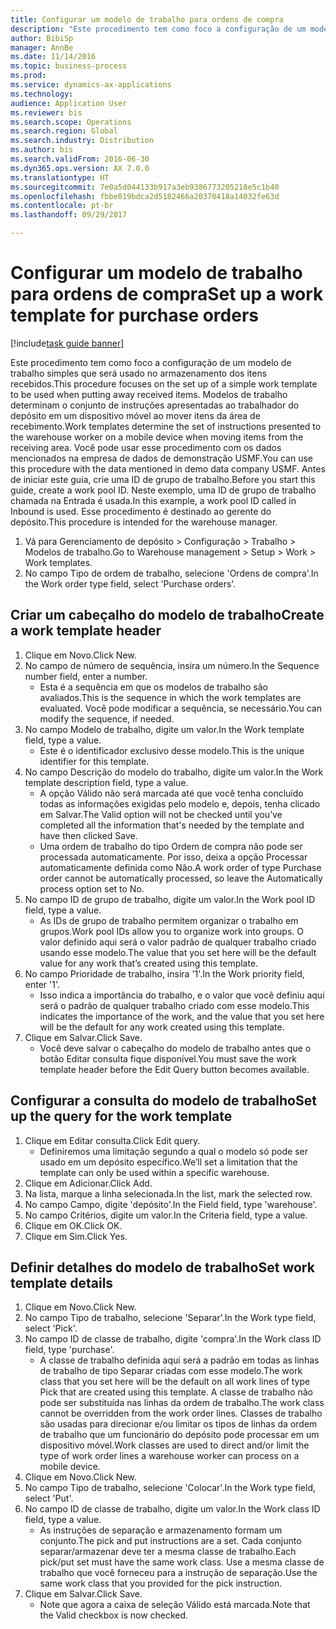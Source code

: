 ```yaml
--- 
title: Configurar um modelo de trabalho para ordens de compra
description: "Este procedimento tem como foco a configuração de um modelo de trabalho simples que será usado no armazenamento dos itens recebidos."
author: BibiSp
manager: AnnBe
ms.date: 11/14/2016
ms.topic: business-process
ms.prod: 
ms.service: dynamics-ax-applications
ms.technology: 
audience: Application User
ms.reviewer: bis
ms.search.scope: Operations
ms.search.region: Global
ms.search.industry: Distribution
ms.author: bis
ms.search.validFrom: 2016-06-30
ms.dyn365.ops.version: AX 7.0.0
ms.translationtype: HT
ms.sourcegitcommit: 7e0a5d044133b917a3eb9386773205218e5c1b40
ms.openlocfilehash: fbbe019bdca2d5182466a20370418a14032fe63d
ms.contentlocale: pt-br
ms.lasthandoff: 09/29/2017

---
```

# <a name="set-up-a-work-template-for-purchase-orders"></a><span data-ttu-id="0c819-103">Configurar um modelo de trabalho para ordens de compra</span><span class="sxs-lookup"><span data-stu-id="0c819-103">Set up a work template for purchase orders</span></span>

[!include[task guide banner](../../includes/task-guide-banner.md)]

<span data-ttu-id="0c819-104">Este procedimento tem como foco a configuração de um modelo de trabalho simples que será usado no armazenamento dos itens recebidos.</span><span class="sxs-lookup"><span data-stu-id="0c819-104">This procedure focuses on the set up of a simple work template to be used when putting away received items.</span></span> <span data-ttu-id="0c819-105">Modelos de trabalho determinam o conjunto de instruções apresentadas ao trabalhador do depósito em um dispositivo móvel ao mover itens da área de recebimento.</span><span class="sxs-lookup"><span data-stu-id="0c819-105">Work templates determine the set of instructions presented to the warehouse worker on a mobile device when moving items from the receiving area.</span></span> <span data-ttu-id="0c819-106">Você pode usar esse procedimento com os dados mencionados na empresa de dados de demonstração USMF.</span><span class="sxs-lookup"><span data-stu-id="0c819-106">You can use this procedure with the data mentioned in demo data company USMF.</span></span> <span data-ttu-id="0c819-107">Antes de iniciar este guia, crie uma ID de grupo de trabalho.</span><span class="sxs-lookup"><span data-stu-id="0c819-107">Before you start this guide, create a work pool ID.</span></span> <span data-ttu-id="0c819-108">Neste exemplo, uma ID de grupo de trabalho chamada na Entrada é usada.</span><span class="sxs-lookup"><span data-stu-id="0c819-108">In this example, a work pool ID called in Inbound is used.</span></span> <span data-ttu-id="0c819-109">Esse procedimento é destinado ao gerente do depósito.</span><span class="sxs-lookup"><span data-stu-id="0c819-109">This procedure is intended for the warehouse manager.</span></span>

1. <span data-ttu-id="0c819-110">Vá para Gerenciamento de depósito > Configuração > Trabalho > Modelos de trabalho.</span><span class="sxs-lookup"><span data-stu-id="0c819-110">Go to Warehouse management > Setup > Work > Work templates.</span></span>
2. <span data-ttu-id="0c819-111">No campo Tipo de ordem de trabalho, selecione 'Ordens de compra'.</span><span class="sxs-lookup"><span data-stu-id="0c819-111">In the Work order type field, select 'Purchase orders'.</span></span>

## <a name="create-a-work-template-header"></a><span data-ttu-id="0c819-112">Criar um cabeçalho do modelo de trabalho</span><span class="sxs-lookup"><span data-stu-id="0c819-112">Create a work template header</span></span>
1. <span data-ttu-id="0c819-113">Clique em Novo.</span><span class="sxs-lookup"><span data-stu-id="0c819-113">Click New.</span></span>
2. <span data-ttu-id="0c819-114">No campo de número de sequência, insira um número.</span><span class="sxs-lookup"><span data-stu-id="0c819-114">In the Sequence number field, enter a number.</span></span>
    * <span data-ttu-id="0c819-115">Esta é a sequência em que os modelos de trabalho são avaliados.</span><span class="sxs-lookup"><span data-stu-id="0c819-115">This is the sequence in which the work templates are evaluated.</span></span> <span data-ttu-id="0c819-116">Você pode modificar a sequência, se necessário.</span><span class="sxs-lookup"><span data-stu-id="0c819-116">You can modify the sequence, if needed.</span></span>  
3. <span data-ttu-id="0c819-117">No campo Modelo de trabalho, digite um valor.</span><span class="sxs-lookup"><span data-stu-id="0c819-117">In the Work template field, type a value.</span></span>
    * <span data-ttu-id="0c819-118">Este é o identificador exclusivo desse modelo.</span><span class="sxs-lookup"><span data-stu-id="0c819-118">This is the unique identifier for this template.</span></span>  
4. <span data-ttu-id="0c819-119">No campo Descrição do modelo do trabalho, digite um valor.</span><span class="sxs-lookup"><span data-stu-id="0c819-119">In the Work template description field, type a value.</span></span>
    * <span data-ttu-id="0c819-120">A opção Válido não será marcada até que você tenha concluído todas as informações exigidas pelo modelo e, depois, tenha clicado em Salvar.</span><span class="sxs-lookup"><span data-stu-id="0c819-120">The Valid option will not be checked until you’ve completed all the information that's needed by the template and have then clicked Save.</span></span>  
    * <span data-ttu-id="0c819-121">Uma ordem de trabalho do tipo Ordem de compra não pode ser processada automaticamente. Por isso, deixa a opção Processar automaticamente definida como Não.</span><span class="sxs-lookup"><span data-stu-id="0c819-121">A work order of type Purchase order cannot be automatically processed, so leave the  Automatically process option set to No.</span></span>  
5. <span data-ttu-id="0c819-122">No campo ID de grupo de trabalho, digite um valor.</span><span class="sxs-lookup"><span data-stu-id="0c819-122">In the Work pool ID field, type a value.</span></span>
    * <span data-ttu-id="0c819-123">As IDs de grupo de trabalho permitem organizar o trabalho em grupos.</span><span class="sxs-lookup"><span data-stu-id="0c819-123">Work pool IDs allow you to organize work into groups.</span></span> <span data-ttu-id="0c819-124">O valor definido aqui será o valor padrão de qualquer trabalho criado usando esse modelo.</span><span class="sxs-lookup"><span data-stu-id="0c819-124">The value that you set here will be the default value for any work that’s created using this template.</span></span>  
6. <span data-ttu-id="0c819-125">No campo Prioridade de trabalho, insira '1'.</span><span class="sxs-lookup"><span data-stu-id="0c819-125">In the Work priority field, enter '1'.</span></span>
    * <span data-ttu-id="0c819-126">Isso indica a importância do trabalho, e o valor que você definiu aqui será o padrão de qualquer trabalho criado com esse modelo.</span><span class="sxs-lookup"><span data-stu-id="0c819-126">This indicates the importance of the work, and the value that you set here will be the default for any work created using this template.</span></span>  
7. <span data-ttu-id="0c819-127">Clique em Salvar.</span><span class="sxs-lookup"><span data-stu-id="0c819-127">Click Save.</span></span>
    * <span data-ttu-id="0c819-128">Você deve salvar o cabeçalho do modelo de trabalho antes que o botão Editar consulta fique disponível.</span><span class="sxs-lookup"><span data-stu-id="0c819-128">You must save the work template header before the Edit Query button becomes available.</span></span>  

## <a name="set-up-the-query-for-the-work-template"></a><span data-ttu-id="0c819-129">Configurar a consulta do modelo de trabalho</span><span class="sxs-lookup"><span data-stu-id="0c819-129">Set up the query for the work template</span></span>
1. <span data-ttu-id="0c819-130">Clique em Editar consulta.</span><span class="sxs-lookup"><span data-stu-id="0c819-130">Click Edit query.</span></span>
    * <span data-ttu-id="0c819-131">Definiremos uma limitação segundo a qual o modelo só pode ser usado em um depósito específico.</span><span class="sxs-lookup"><span data-stu-id="0c819-131">We’ll set a limitation that the template can only be used within a specific warehouse.</span></span>  
2. <span data-ttu-id="0c819-132">Clique em Adicionar.</span><span class="sxs-lookup"><span data-stu-id="0c819-132">Click Add.</span></span>
3. <span data-ttu-id="0c819-133">Na lista, marque a linha selecionada.</span><span class="sxs-lookup"><span data-stu-id="0c819-133">In the list, mark the selected row.</span></span>
4. <span data-ttu-id="0c819-134">No campo Campo, digite 'depósito'.</span><span class="sxs-lookup"><span data-stu-id="0c819-134">In the Field field, type 'warehouse'.</span></span>
5. <span data-ttu-id="0c819-135">No campo Critérios, digite um valor.</span><span class="sxs-lookup"><span data-stu-id="0c819-135">In the Criteria field, type a value.</span></span>
6. <span data-ttu-id="0c819-136">Clique em OK.</span><span class="sxs-lookup"><span data-stu-id="0c819-136">Click OK.</span></span>
7. <span data-ttu-id="0c819-137">Clique em Sim.</span><span class="sxs-lookup"><span data-stu-id="0c819-137">Click Yes.</span></span>

## <a name="set-work-template-details"></a><span data-ttu-id="0c819-138">Definir detalhes do modelo de trabalho</span><span class="sxs-lookup"><span data-stu-id="0c819-138">Set work template details</span></span>
1. <span data-ttu-id="0c819-139">Clique em Novo.</span><span class="sxs-lookup"><span data-stu-id="0c819-139">Click New.</span></span>
2. <span data-ttu-id="0c819-140">No campo Tipo de trabalho, selecione 'Separar'.</span><span class="sxs-lookup"><span data-stu-id="0c819-140">In the Work type field, select 'Pick'.</span></span>
3. <span data-ttu-id="0c819-141">No campo ID de classe de trabalho, digite 'compra'.</span><span class="sxs-lookup"><span data-stu-id="0c819-141">In the Work class ID field, type 'purchase'.</span></span>
    * <span data-ttu-id="0c819-142">A classe de trabalho definida aqui será a padrão em todas as linhas de trabalho de tipo Separar criadas com esse modelo.</span><span class="sxs-lookup"><span data-stu-id="0c819-142">The work class that you set here will be the default on all work lines of type Pick that are created using this template.</span></span> <span data-ttu-id="0c819-143">A classe de trabalho não pode ser substituída nas linhas da ordem de trabalho.</span><span class="sxs-lookup"><span data-stu-id="0c819-143">The work class cannot be overridden from the work order lines.</span></span> <span data-ttu-id="0c819-144">Classes de trabalho são usadas para direcionar e/ou limitar os tipos de linhas da ordem de trabalho que um funcionário do depósito pode processar em um dispositivo móvel.</span><span class="sxs-lookup"><span data-stu-id="0c819-144">Work classes are used to direct and/or limit the type of work order lines a warehouse worker can process on a mobile device.</span></span>  
4. <span data-ttu-id="0c819-145">Clique em Novo.</span><span class="sxs-lookup"><span data-stu-id="0c819-145">Click New.</span></span>
5. <span data-ttu-id="0c819-146">No campo Tipo de trabalho, selecione 'Colocar'.</span><span class="sxs-lookup"><span data-stu-id="0c819-146">In the Work type field, select 'Put'.</span></span>
6. <span data-ttu-id="0c819-147">No campo ID de classe de trabalho, digite um valor.</span><span class="sxs-lookup"><span data-stu-id="0c819-147">In the Work class ID field, type a value.</span></span>
    * <span data-ttu-id="0c819-148">As instruções de separação e armazenamento formam um conjunto.</span><span class="sxs-lookup"><span data-stu-id="0c819-148">The pick and put instructions are a set.</span></span> <span data-ttu-id="0c819-149">Cada conjunto separar/armazenar deve ter a mesma classe de trabalho.</span><span class="sxs-lookup"><span data-stu-id="0c819-149">Each pick/put set must have the same work class.</span></span> <span data-ttu-id="0c819-150">Use a mesma classe de trabalho que você forneceu para a instrução de separação.</span><span class="sxs-lookup"><span data-stu-id="0c819-150">Use the same work class that you provided for the pick instruction.</span></span>  
7. <span data-ttu-id="0c819-151">Clique em Salvar.</span><span class="sxs-lookup"><span data-stu-id="0c819-151">Click Save.</span></span>
    * <span data-ttu-id="0c819-152">Note que agora a caixa de seleção Válido está marcada.</span><span class="sxs-lookup"><span data-stu-id="0c819-152">Note that the Valid checkbox is now checked.</span></span>  


